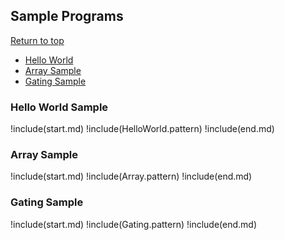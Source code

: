 ## Sample Programs

[Return to top](#pattern-programming-language)

* [Hello World](#hello-world-sample)
* [Array Sample](#array-sample)
* [Gating Sample](#gating-sample)

### Hello World Sample
!include(start.md)
!include(HelloWorld.pattern)
!include(end.md)


### Array Sample
!include(start.md)
!include(Array.pattern)
!include(end.md)

### Gating Sample
!include(start.md)
!include(Gating.pattern)
!include(end.md)
